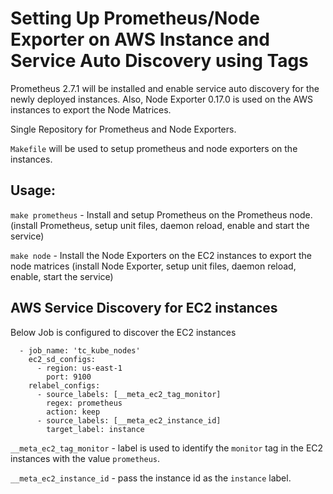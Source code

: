 # Setting Up Prometheus/Node Exporter on AWS Instance and Service Auto Discovery using Tags

Prometheus 2.7.1 will be installed and enable service auto discovery for the newly deployed instances. Also, Node Exporter 0.17.0 is used on the AWS instances to export the Node Matrices. 

Single Repository for Prometheus and Node Exporters. 

`Makefile` will be used to setup prometheus and node exporters on the instances. 

## Usage: 
`make prometheus` - Install and setup Prometheus on the Prometheus node. (install  Prometheus, setup unit files, daemon reload, enable and start the  service)

`make node` - Install the Node Exporters on the EC2 instances to export the node matrices (install Node Exporter, setup unit files, daemon reload, enable, start the service)

## AWS Service Discovery for EC2 instances

Below Job is configured to discover the EC2 instances

```
  - job_name: 'tc_kube_nodes'
    ec2_sd_configs:
      - region: us-east-1
        port: 9100
    relabel_configs:
      - source_labels: [__meta_ec2_tag_monitor]
        regex: prometheus
        action: keep
      - source_labels: [__meta_ec2_instance_id]
        target_label: instance
```

`__meta_ec2_tag_monitor` - label is used to identify the `monitor` tag  in the EC2 instances with the  value `prometheus`.

`__meta_ec2_instance_id` - pass the instance id as the `instance` label.
